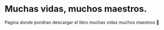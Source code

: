 # Muchas vidas, muchos maestros.

Pagina donde pondran descargar el libro muchas vidas muchos maestros 📕